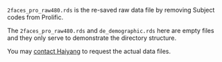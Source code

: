`2faces_pro_raw480.rds` is the re-saved raw data file by removing Subject codes from Prolific. 

The `2faces_pro_raw480.rds` and `de_demographic.rds` here are empty files and they only serve to demonstrate the directory structure. 
  
You may [contact Haiyang](https://haiyangjin.github.io/en/contact/) to request the actual data files.